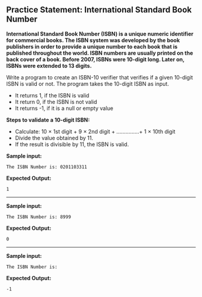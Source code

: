 ## Practice Statement: International Standard Book Number

**International Standard Book Number (ISBN) is a unique numeric identifier for commercial books. The ISBN system was developed by the book publishers in order to provide a unique number to each book that is published throughout the world. ISBN numbers are usually printed on the back cover of a book. Before 2007, ISBNs were 10-digit long. Later on, ISBNs were extended to 13 digits.**

Write a program to create an ISBN-10 verifier that verifies if a given 10-digit ISBN is valid or not. The program takes the 10-digit ISBN as input.
- It returns 1, if the ISBN is valid
- It return 0, if the ISBN is not valid
- It returns -1, if it is a null or empty value  

**Steps to validate a 10-digit ISBN:**
- Calculate: 10 × 1st digit + 9 × 2nd digit + ...............+ 1 × 10th digit
- Divide the value obtained by 11.
- If the result is divisible by 11, the ISBN is valid.

**Sample input:**

    The ISBN Number is: 0201103311      

**Expected Output:**

    1           
----------------------------
**Sample input:**

    The ISBN Number is: 8999

**Expected Output:**
      
    0
------------------
**Sample input:**

    The ISBN Number is:

**Expected Output:**

    -1




